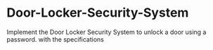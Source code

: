 # Door-Locker-Security-System
Implement the Door Locker Security System to unlock a door using a password. with the specifications
